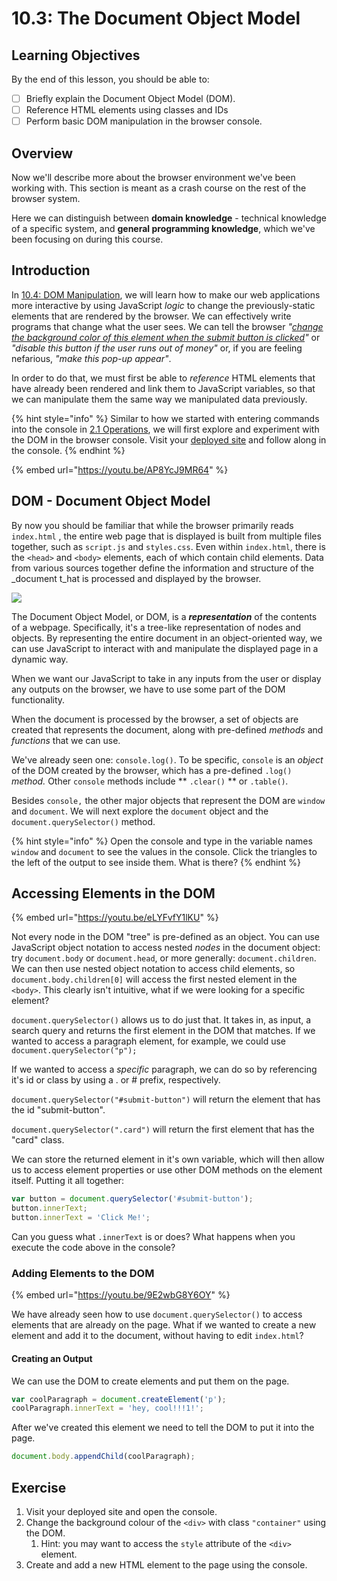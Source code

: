 # 10.3: The Document Object Model

## Learning Objectives

By the end of this lesson, you should be able to:

- [ ] Briefly explain the Document Object Model (DOM).
- [ ] Reference HTML elements using classes and IDs
- [ ] Perform basic DOM manipulation in the browser console.

## Overview

Now we'll describe more about the browser environment we've been working with. This section is meant as a crash course on the rest of the browser system.

Here we can distinguish between **domain knowledge** - technical knowledge of a specific system, and **general programming knowledge**, which we've been focusing on during this course.

## Introduction

In [10.4: DOM Manipulation](10.4-dom-manipulation.md), we will learn how to make our web applications more interactive by using JavaScript _logic_ to change the previously-static elements that are rendered by the browser. We can effectively write programs that change what the user sees. We can tell the browser _"_[_change the background color of this element when the submit button is clicked_](https://rocketacademy.github.io/basics-starter-code/dom/colours/index.html)_"_ or _"disable this button if the user runs out of money"_ or, if you are feeling nefarious, _"make this pop-up appear"_.

In order to do that, we must first be able to _reference_ HTML elements that have already been rendered and link them to JavaScript variables, so that we can manipulate them the same way we manipulated data previously.

{% hint style="info" %}
Similar to how we started with entering commands into the console in [2.1 Operations](../2-basic-data-manipulation/2.1-operations.md), we will first explore and experiment with the DOM in the browser console. Visit your [deployed site](https://rocketacademy.github.io/basics-starter-code-2.0/) and follow along in the console.
{% endhint %}

{% embed url="https://youtu.be/AP8YcJ9MR64" %}

## DOM - Document Object Model

By now you should be familiar that while the browser primarily reads `index.html` , the entire web page that is displayed is built from multiple files together, such as `script.js` and `styles.css`. Even within `index.html`, there is the `<head>` and `<body>` elements, each of which contain child elements. Data from various sources together define the information and structure of the \_document t_hat is processed and displayed by the browser.

![](https://www.freecodecamp.org/news/content/images/2021/01/images.png)

The Document Object Model, or DOM, is a _**representation**_ of the contents of a webpage. Specifically, it's a tree-like representation of nodes and objects. By representing the entire document in an object-oriented way, we can use JavaScript to interact with and manipulate the displayed page in a dynamic way.

When we want our JavaScript to take in any inputs from the user or display any outputs on the browser, we have to use some part of the DOM functionality.

When the document is processed by the browser, a set of objects are created that represents the document, along with pre-defined _methods_ and _functions_ that we can use.

We've already seen one: `console.log()`. To be specific, `console` is an _object_ of the DOM created by the browser, which has a pre-defined `.log()` _method._ Other `console` methods include ** `.clear()` ** or `.table()`_._

Besides `console,` the other major objects that represent the DOM are `window` and `document`. We will next explore the `document` object and the `document.querySelector()` method.

{% hint style="info" %}
Open the console and type in the variable names `window` and `document` to see the values in the console. Click the triangles to the left of the output to see inside them. What is there?
{% endhint %}

## Accessing Elements in the DOM

{% embed url="https://youtu.be/eLYFvfY1lKU" %}

Not every node in the DOM "tree" is pre-defined as an object. You can use JavaScript object notation to access nested _nodes_ in the document object: try `document.body` or `document.head`, or more generally: `document.children`. We can then use nested object notation to access child elements, so `document.body.children[0]` will access the first nested element in the `<body>`. This clearly isn't intuitive, what if we were looking for a specific element?

`document.querySelector()` allows us to do just that. It takes in, as input, a search query and returns the first element in the DOM that matches. If we wanted to access a paragraph element, for example, we could use `document.querySelector("p");`

If we wanted to access a _specific_ paragraph, we can do so by referencing it's id or class by using a . or # prefix, respectively.

`document.querySelector("#submit-button")` will return the element that has the id "submit-button".

`document.querySelector(".card")` will return the first element that has the "card" class.&#x20;

We can store the returned element in it's own variable, which will then allow us to access element properties or use other DOM methods on the element itself. Putting it all together:

```javascript
var button = document.querySelector('#submit-button');
button.innerText;
button.innerText = 'Click Me!';
```

Can you guess what `.innerText` is or does? What happens when you execute the code above in the console?

### Adding Elements to the DOM

{% embed url="https://youtu.be/9E2wbG8Y6OY" %}

We have already seen how to use `document.querySelector()` to access elements that are already on the page. What if we wanted to create a new element and add it to the document, without having to edit `index.html`?

#### Creating an Output

We can use the DOM to create elements and put them on the page.

```javascript
var coolParagraph = document.createElement('p');
coolParagraph.innerText = 'hey, cool!!!1!';
```

After we've created this element we need to tell the DOM to put it into the page.

```javascript
document.body.appendChild(coolParagraph);
```

## Exercise

1. Visit your deployed site and open the console.
2. Change the background colour of the `<div>` with class `"container"` using the DOM.
   1. Hint: you may want to access the `style` attribute of the `<div>` element.
3. Create and add a new HTML element to the page using the console.
